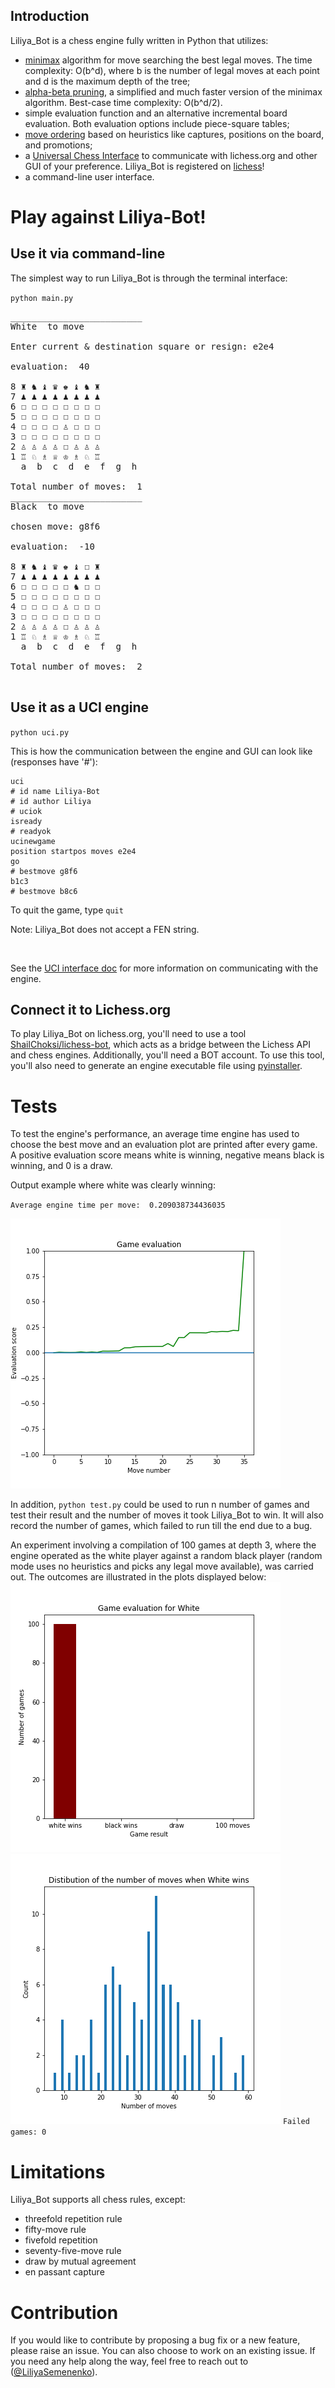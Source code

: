 ## Introduction

Liliya_Bot is a chess engine fully written in Python that utilizes:

- [minimax](https://en.wikipedia.org/wiki/Minimax#Minimax_algorithm_with_alternate_moves) algorithm for move searching the best legal moves. The time complexity: O(b^d), where b is the number of legal moves at each point and d is the maximum depth of the tree;
- [alpha-beta pruning](https://en.wikipedia.org/wiki/Alpha%E2%80%93beta_pruning), a simplified and much faster version of the minimax algorithm. Best-case time complexity: O(b^d/2).
- simple evaluation function and an alternative incremental board evaluation. Both evaluation options include piece-square tables;
- [move ordering](https://www.chessprogramming.org/Move_Ordering) based on heuristics like captures, positions on the board, and promotions;
- a [Universal Chess Interface](http://wbec-ridderkerk.nl/html/UCIProtocol.html) to communicate with lichess.org and other GUI of your preference. Liliya_Bot is registered on [lichess](https://lichess.org/@/Liliya_Bot)!
- a command-line user interface.

# Play against Liliya-Bot!
## Use it via command-line

The simplest way to run Liliya_Bot is through the terminal interface:

`python main.py`

<pre>
_________________________
White  to move

Enter current & destination square or resign: e2e4

evaluation:  40 

8 ♜ ♞ ♝ ♛ ♚ ♝ ♞ ♜ 
7 ♟ ♟ ♟ ♟ ♟ ♟ ♟ ♟ 
6 ☐ ☐ ☐ ☐ ☐ ☐ ☐ ☐ 
5 ☐ ☐ ☐ ☐ ☐ ☐ ☐ ☐ 
4 ☐ ☐ ☐ ☐ ♙ ☐ ☐ ☐ 
3 ☐ ☐ ☐ ☐ ☐ ☐ ☐ ☐ 
2 ♙ ♙ ♙ ♙ ☐ ♙ ♙ ♙ 
1 ♖ ♘ ♗ ♕ ♔ ♗ ♘ ♖ 
  a  b  c  d  e  f  g  h

Total number of moves:  1 
_________________________
Black  to move

chosen move: g8f6 

evaluation:  -10 

8 ♜ ♞ ♝ ♛ ♚ ♝ ☐ ♜ 
7 ♟ ♟ ♟ ♟ ♟ ♟ ♟ ♟ 
6 ☐ ☐ ☐ ☐ ☐ ♞ ☐ ☐ 
5 ☐ ☐ ☐ ☐ ☐ ☐ ☐ ☐ 
4 ☐ ☐ ☐ ☐ ♙ ☐ ☐ ☐ 
3 ☐ ☐ ☐ ☐ ☐ ☐ ☐ ☐ 
2 ♙ ♙ ♙ ♙ ☐ ♙ ♙ ♙ 
1 ♖ ♘ ♗ ♕ ♔ ♗ ♘ ♖ 
  a  b  c  d  e  f  g  h

Total number of moves:  2 
_________________________
</pre>

## Use it as a UCI engine

`python uci.py`

This is how the communication between the engine and GUI can look like (responses have '#'):

```
uci
# id name Liliya-Bot
# id author Liliya
# uciok
isready
# readyok
ucinewgame
position startpos moves e2e4
go
# bestmove g8f6
b1c3
# bestmove b8c6 
```
To quit the game, type `quit`

Note: Liliya_Bot does not accept a FEN string.

<br>

See the [UCI interface doc](https://www.wbec-ridderkerk.nl/html/UCIProtocol.html) for more information on communicating with the engine.

## Connect it to Lichess.org

To play Liliya_Bot on lichess.org, you'll need to use a tool [ShailChoksi/lichess-bot](https://github.com/ShailChoksi/lichess-bot), which acts as a bridge between the Lichess API and chess engines. Additionally, you'll need a BOT account. To use this tool, you'll also need to generate an engine executable file using [pyinstaller](https://www.pyinstaller.org/).

# Tests

To test the engine's performance, an average time engine has used to choose the best move and an evaluation plot are printed after every game. A positive evaluation score means white is winning, negative means black is winning, and 0 is a draw.

Output example where white was clearly winning:

`Average engine time per move:  0.209038734436035` 

![game eval](https://github.com/LiliyaSemenenko/Chess_Engine/blob/master/plots/evalplot.png)

In addition, `python test.py` could be used to run n number of games and test their result and the number of moves it took Liliya_Bot to win. It will also record the number of games, which failed to run till the end due to a bug.

An experiment involving a compilation of 100 games at depth 3, where the engine operated as the white player against a random black player (random mode uses no heuristics and picks any legal move available), was carried out. The outcomes are illustrated in the plots displayed below:
![100 games reslut](https://github.com/LiliyaSemenenko/Chess_Engine/blob/master/plots/testBar_depth_3.png)
![100 games distribution](https://github.com/LiliyaSemenenko/Chess_Engine/blob/master/plots/testHist_depth_3.png)
`Failed games: 0`

# Limitations

Liliya_Bot supports all chess rules, except:

- threefold repetition rule
- fifty-move rule
- fivefold repetition
- seventy-five-move rule
- draw by mutual agreement
- en passant capture

# Contribution

If you would like to contribute by proposing a bug fix or a new feature, please raise an issue. You can also choose to work on an existing issue. If you need any help along the way, feel free to reach out to ([@LiliyaSemenenko](https://github.com/LiliyaSemenenko)).

